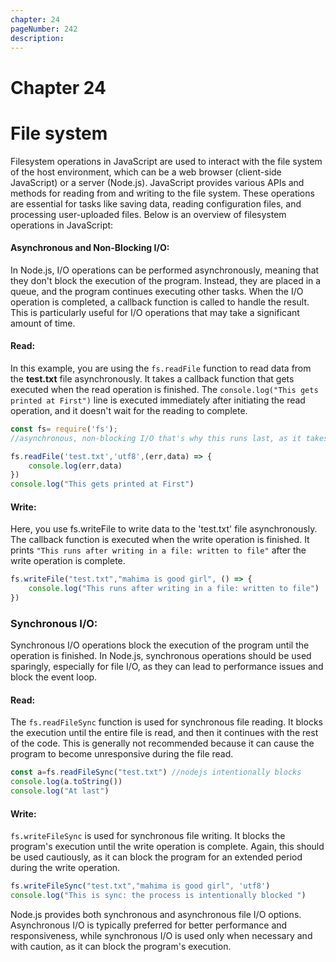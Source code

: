 ```yaml
---
chapter: 24
pageNumber: 242
description:
---
```


# Chapter 24

# File system

Filesystem operations in JavaScript are used to interact with the file system of the host environment, which can be a web browser (client-side JavaScript) or a server (Node.js). JavaScript provides various APIs and methods for reading from and writing to the file system. These operations are essential for tasks like saving data, reading configuration files, and processing user-uploaded files. Below is an overview of filesystem operations in JavaScript:

#### Asynchronous and Non-Blocking I/O:

In Node.js, I/O operations can be performed asynchronously, meaning that they don't block the execution of the program. Instead, they are placed in a queue, and the program continues executing other tasks. When the I/O operation is completed, a callback function is called to handle the result. This is particularly useful for I/O operations that may take a significant amount of time.

#### Read:

In this example, you are using the `fs.readFile` function to read data from the **test.txt** file asynchronously. It takes a callback function that gets executed when the read operation is finished. The `console.log("This gets printed at First")` line is executed immediately after initiating the read operation, and it doesn't wait for the reading to complete.

```javascript
const fs= require('fs');
//asynchronous, non-blocking I/O that's why this runs last, as it takes more time

fs.readFile('test.txt','utf8',(err,data) => {
    console.log(err,data)
})
console.log("This gets printed at First")
```

#### Write:

Here, you use fs.writeFile to write data to the 'test.txt' file asynchronously. The callback function is executed when the write operation is finished. It prints `"This runs after writing in a file: written to file"` after the write operation is complete.

```javascript
fs.writeFile("test.txt","mahima is good girl", () => {
    console.log("This runs after writing in a file: written to file")
})
```

### Synchronous I/O:

Synchronous I/O operations block the execution of the program until the operation is finished. In Node.js, synchronous operations should be used sparingly, especially for file I/O, as they can lead to performance issues and block the event loop.

#### Read:

The `fs.readFileSync` function is used for synchronous file reading. It blocks the execution until the entire file is read, and then it continues with the rest of the code. This is generally not recommended because it can cause the program to become unresponsive during the file read.

```javascript
const a=fs.readFileSync("test.txt") //nodejs intentionally blocks
console.log(a.toString())
console.log("At last")
```

#### Write:

`fs.writeFileSync` is used for synchronous file writing. It blocks the program's execution until the write operation is complete. Again, this should be used cautiously, as it can block the program for an extended period during the write operation.

```javascript
fs.writeFileSync("test.txt","mahima is good girl", 'utf8')  
console.log("This is sync: the process is intentionally blocked ")
```

Node.js provides both synchronous and asynchronous file I/O options. Asynchronous I/O is typically preferred for better performance and responsiveness, while synchronous I/O is used only when necessary and with caution, as it can block the program's execution.